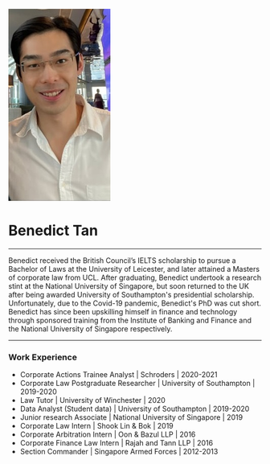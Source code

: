 ![Profile_pic](https://raw.githubusercontent.com/benedicttjc/Resume/gh-pages/Images/206819084_1092948124447480_74458620125560930_n.jpg) 

# Benedict Tan

* * *
Benedict received the British Council’s IELTS scholarship to pursue a Bachelor of Laws at the University of Leicester, and later attained a Masters of corporate law from UCL. After graduating, Benedict undertook a research stint at the National University of Singapore, but soon returned to the UK after being awarded University of Southampton's presidential scholarship. Unfortunately, due to the Covid-19 pandemic, Benedict's PhD was cut short. Benedict has since been upskilling himself in finance and technology through sponsored training from the Institute of Banking and Finance and the National University of Singapore respectively.

* * *
### Work Experience
* Corporate Actions Trainee Analyst | Schroders | 2020-2021
* Corporate Law Postgraduate Researcher | University of Southampton | 2019-2020
* Law Tutor | University of Winchester | 2020
* Data Analyst (Student data) | University of Southampton | 2019-2020
* Junior research Associate | National University of Singapore | 2019
* Corporate Law Intern | Shook Lin & Bok | 2019
* Corporate Arbitration Intern | Oon & Bazul LLP | 2016
* Corporate Finance Law Intern | Rajah and Tann LLP | 2016
* Section Commander | Singapore Armed Forces | 2012-2013
